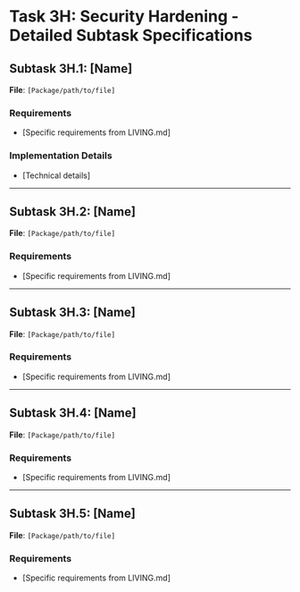 # Task 3H: Security Hardening - Detailed Subtask Specifications

## Subtask 3H.1: [Name]
**File**: `[Package/path/to/file]`

### Requirements
- [Specific requirements from LIVING.md]

### Implementation Details
- [Technical details]

---

## Subtask 3H.2: [Name]
**File**: `[Package/path/to/file]`

### Requirements
- [Specific requirements from LIVING.md]

---

## Subtask 3H.3: [Name]
**File**: `[Package/path/to/file]`

### Requirements
- [Specific requirements from LIVING.md]

---

## Subtask 3H.4: [Name]
**File**: `[Package/path/to/file]`

### Requirements
- [Specific requirements from LIVING.md]

---

## Subtask 3H.5: [Name]
**File**: `[Package/path/to/file]`

### Requirements
- [Specific requirements from LIVING.md]
